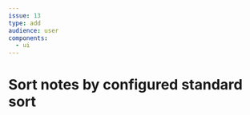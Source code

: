 ```yaml
---
issue: 13
type: add
audience: user
components:
  - ui
---
```

# Sort notes by configured standard sort
